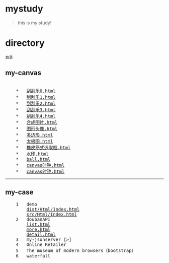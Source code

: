 # mystudy
> this is my study!

# directory
<code>目录</code>

## my-canvas
<pre>
    
    *   <a href="my-canvas/刮刮乐0.html">刮刮乐0.html</a>  
    *   <a href="my-canvas/刮刮乐1.html">刮刮乐1.html</a>  
    *   <a href="my-canvas/刮刮乐2.html">刮刮乐2.html</a>  
    *   <a href="my-canvas/刮刮乐3.html">刮刮乐3.html</a>  
    *   <a href="my-canvas/刮刮乐4.html">刮刮乐4.html</a>  
    *   <a href="my-canvas/合成图片.html">合成图片.html</a>  
    *   <a href="my-canvas/图形头像.html">图形头像.html</a>  
    *   <a href="my-canvas/多边形.html">多边形.html</a>  
    *   <a href="my-canvas/太极图.html">太极图.html</a>  
    *   <a href="my-canvas/橡皮筋式选取框.html">橡皮筋式选取框.html</a>  
    *   <a href="my-canvas/水印.html">水印.html</a>  
    *   <a href="my-canvas/ball.html">ball.html</a>  
    *   <a href="my-canvas/canvas时钟.html">canvas时钟.html</a>  
    *   <a href="my-canvas/canvas时钟.html">canvas时钟.html</a>  
</pre>
***
## my-case
<pre>
    1   demo 
        <a href="my-case/demo/dist/Html/Index.html" title="经过gulp处理">dist/Html/Index.html</a> 
        <a href="my-case/demo/src/Html/Index.html" title="原始html">src/Html/Index.html</a> 
    2   doubanAPI 
        <a href="my-case/doubanAPI/list.html">list.html</a>
        <a href="my-case/doubanAPI/more.html">more.html</a>
        <a href="my-case/doubanAPI/detail.html">detail.html</a>
    3   my-jsonserver [&gt]
    4   Online Retailer 
    5   The museum of modern browsers（bootstrap） 
    6   waterfall 
</pre>

